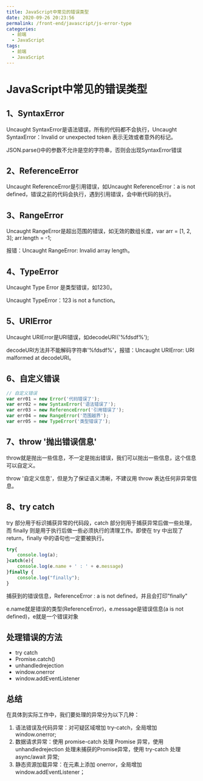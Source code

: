 ```yaml
---
title: JavaScript中常见的错误类型
date: 2020-09-26 20:23:56
permalink: /front-end/javascript/js-error-type
categories:
  - 前端
  - JavaScript
tags:
  - 前端
  - JavaScript
---
```

# JavaScript中常见的错误类型

## 1、SyntaxError

Uncaught SyntaxError是语法错误，所有的代码都不会执行，Uncaught SyntaxError：Invalid or unexpected token 表示无效或者意外的标记。

JSON.parse()中的参数不允许是空的字符串，否则会出现SyntaxError错误

## 2、ReferenceError

Uncaught ReferenceError是引用错误，如Uncaught ReferenceError：a is not defined，错误之前的代码会执行，遇到引用错误，会中断代码的执行。

## 3、RangeError

Uncaught RangeError是超出范围的错误，如无效的数组长度，var arr = [1, 2, 3];  arr.length = -1;

报错：Uncaught RangeError: Invalid array length。

## 4、TypeError

Uncaught Type Error 是类型错误，如123()。

Uncaught TypeError：123 is not a function。

## 5、URIError

Uncaught URIError是URI错误，如decodeURI('%fdsdf%');

decodeURI方法并不能解码字符串'%fdsdf%'，报错：Uncaught URIError: URI malformed at decodeURI。

## 6、自定义错误

```javascript
// 自定义错误
var err01 = new Error('代码错误了');
var err02 = new SyntaxError('语法错误了'); 
var err03 = new ReferenceError('引用错误了'); 
var err04 = new RangeError('范围越界'); 
var err05 = new TypeError('类型错误了');  
```

## 7、throw '抛出错误信息'

throw就是抛出一些信息，不一定是抛出错误，我们可以抛出一些信息，这个信息可以自定义。

throw '自定义信息'，但是为了保证语义清晰，不建议用 throw 表达任何非异常信息。

## 8、try catch

try 部分用于标识捕获异常的代码段，catch 部分则用于捕获异常后做一些处理，而 finally 则是用于执行后做一些必须执行的清理工作。即使在 try 中出现了 return，finally 中的语句也一定要被执行。

```javascript
try{
    console.log(a);
}catch(e){
    console.log(e.name + ' : ' + e.message)
}finally {
    console.log("finally");
}
```

捕获到的错误信息，ReferenceError : a is not defined，并且会打印"finally"

e.name就是错误的类型(ReferenceError)，e.message是错误信息(a is not defined)，e就是一个错误对象

## 处理错误的方法
- try catch
- Promise.catch()
- unhandledrejection
- window.onerror
- window.addEventListener

## 总结
在具体到实际工作中，我们要处理的异常分为以下几种：
1. 语法错误及代码异常：对可疑区域增加 try-catch，全局增加 window.onerror;
2. 数据请求异常：使用 promise-catch 处理 Promise 异常，使用 unhandledrejection 处理未捕获的Promise异常，使用 try-catch 处理 async/await 异常;
3. 静态资源加载异常：在元素上添加 onerror，全局增加 window.addEventListener；


